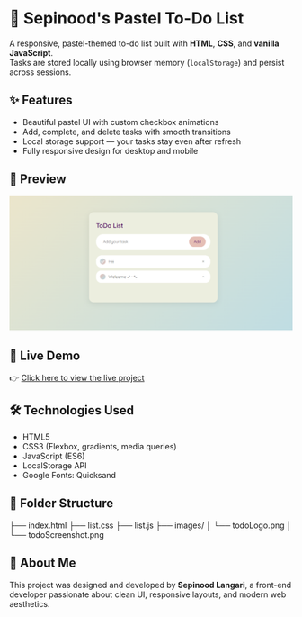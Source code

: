 # 🌸 Sepinood's Pastel To-Do List

A responsive, pastel-themed to-do list built with **HTML**, **CSS**, and **vanilla JavaScript**.  
Tasks are stored locally using browser memory (`localStorage`) and persist across sessions.

## ✨ Features

- Beautiful pastel UI with custom checkbox animations
- Add, complete, and delete tasks with smooth transitions
- Local storage support — your tasks stay even after refresh
- Fully responsive design for desktop and mobile

## 📸 Preview

![Screenshot](Images/todoScreenshot.png)

## 🚀 Live Demo

👉 [Click here to view the live project](https://github.com/sepinoodl/Todo-list.git)

## 🛠️ Technologies Used

- HTML5
- CSS3 (Flexbox, gradients, media queries)
- JavaScript (ES6)
- LocalStorage API
- Google Fonts: Quicksand

## 📁 Folder Structure

├── index.html 
├── list.css 
├── list.js 
├── images/ 
│ └── todoLogo.png
│ └── todoScreenshot.png


## 🧠 About Me

This project was designed and developed by **Sepinood Langari**, a front-end developer passionate about clean UI, responsive layouts, and modern web aesthetics.
